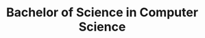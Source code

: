 ---
title: Bachelor of Science in Computer Science
start: Sep 2013
end: Jul 2016
organization: Faculty of Sciences, University of Lisbon
logo: ciencias_logo_2_colour.svg
location: Lisbon, Portugal
---